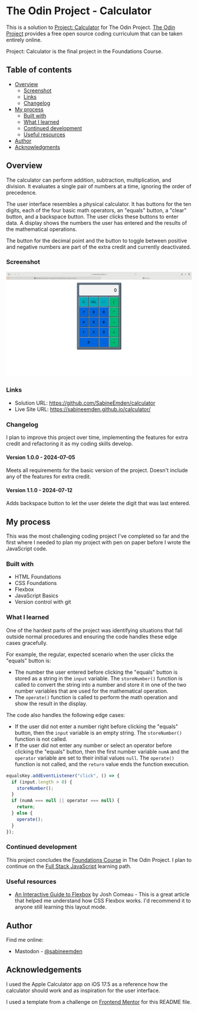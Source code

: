 # The Odin Project - Calculator

This is a solution to [Project: Calculator](https://www.theodinproject.com/lessons/foundations-calculator) for The Odin Project. [The Odin Project](https://www.theodinproject.com/about) provides a free open source coding curriculum that can be taken entirely online.

Project: Calculator is the final project in the Foundations Course.

## Table of contents

- [Overview](#overview)
  - [Screenshot](#screenshot)
  - [Links](#links)
  - [Changelog](#changelog)
- [My process](#my-process)
  - [Built with](#built-with)
  - [What I learned](#what-i-learned)
  - [Continued development](#continued-development)
  - [Useful resources](#useful-resources)
- [Author](#author)
- [Acknowledgments](#acknowledgments)

## Overview

The calculator can perform addition, subtraction, multiplication, and division. It evaluates a single pair of numbers at a time, ignoring the order of precedence.

The user interface resembles a physical calculator. It has buttons for the ten digits, each of the four basic math operators, an "equals" button, a "clear" button, and a backspace button. The user clicks these buttons to enter data. A display shows the numbers the user has entered and the results of the mathematical operations.

The button for the decimal point and the button to toggle between positive and negative numbers are part of the extra credit and currently deactivated.

### Screenshot

![screenshot for Project: Calculator](./screenshot.png)

### Links

- Solution URL: https://github.com/SabineEmden/calculator
- Live Site URL: https://sabineemden.github.io/calculator/

### Changelog

I plan to improve this project over time, implementing the features for extra credit and refactoring it as my coding skills develop.

#### Version 1.0.0 - 2024-07-05

Meets all requirements for the basic version of the project. Doesn't include any of the features for extra credit.

#### Version 1.1.0 - 2024-07-12

Adds backspace button to let the user delete the digit that was last entered.

## My process

This was the most challenging coding project I've completed so far and the first where I needed to plan my project with pen on paper before I wrote the JavaScript code.

### Built with

- HTML Foundations
- CSS Foundations
- Flexbox
- JavaScript Basics
- Version control with git

### What I learned

One of the hardest parts of the project was identifying situations that fall outside normal procedures and ensuring the code handles these edge cases gracefully.

For example, the regular, expected scenario when the user clicks the "equals" button is:

- The number the user entered before clicking the "equals" button is stored as a string in the `input` variable. The `storeNumber()` function is called to convert the string into a number and store it in one of the two number variables that are used for the mathematical operation.
- The `operate()` function is called to perform the math operation and show the result in the display.

The code also handles the following edge cases:

- If the user did not enter a number right before clicking the "equals" button, then the `input` variable is an empty string. The `storeNumber()` function is not called.
- If the user did not enter any number or select an operator before clicking the "equals" button, then the first number variable `numA` and the `operator` variable are set to their initial values `null`. The `operate()` function is not called, and the `return` value ends the function execution.

```js
equalsKey.addEventListener("click", () => {
  if (input.length > 0) {
    storeNumber();
  }
  if (numA === null || operator === null) {
    return;
  } else {
    operate();
  }
});
```

### Continued development

This project concludes the [Foundations Course](https://www.theodinproject.com/paths/foundations/courses/foundations) in The Odin Project. I plan to continue on the [Full Stack JavaScript](https://www.theodinproject.com/paths/full-stack-javascript) learning path.

### Useful resources

- [An Interactive Guide to Flexbox](https://www.joshwcomeau.com/css/interactive-guide-to-flexbox/) by Josh Comeau - This is a great article that helped me understand how CSS Flexbox works. I'd recommend it to anyone still learning this layout mode.

## Author

Find me online:

- Mastodon - [@sabineemden](https://mastodon.online/@sabineemden)

## Acknowledgements

I used the Apple Calculator app on iOS 17.5 as a reference how the calculator should work and as inspiration for the user interface.

I used a template from a challenge on [Frontend Mentor](https://www.frontendmentor.io/) for this README file.
